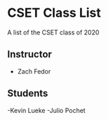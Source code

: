 # CSET Class List

A list of the CSET class of 2020

## Instructor
- Zach Fedor

## Students
-Kevin Lueke 
-Julio Pochet
